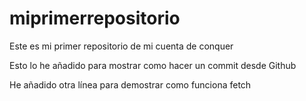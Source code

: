 # miprimerrepositorio
Este es mi primer repositorio de mi cuenta de conquer

Esto lo he añadido para mostrar como hacer un commit desde Github

He añadido otra línea para demostrar como funciona fetch
